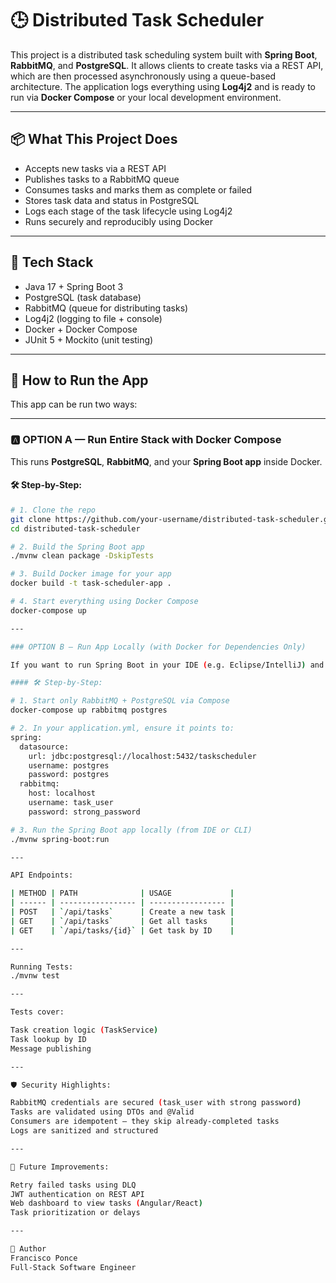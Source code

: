 # 🕒 Distributed Task Scheduler

This project is a distributed task scheduling system built with **Spring Boot**, **RabbitMQ**, and **PostgreSQL**. It allows clients to create tasks via a REST API, which are then processed asynchronously using a queue-based architecture. The application logs everything using **Log4j2** and is ready to run via **Docker Compose** or your local development environment.

---

## 📦 What This Project Does

- Accepts new tasks via a REST API
- Publishes tasks to a RabbitMQ queue
- Consumes tasks and marks them as complete or failed
- Stores task data and status in PostgreSQL
- Logs each stage of the task lifecycle using Log4j2
- Runs securely and reproducibly using Docker

---

## 🧰 Tech Stack

- Java 17 + Spring Boot 3
- PostgreSQL (task database)
- RabbitMQ (queue for distributing tasks)
- Log4j2 (logging to file + console)
- Docker + Docker Compose
- JUnit 5 + Mockito (unit testing)

---

## 🚀 How to Run the App

This app can be run two ways:

---

### 🅰️ OPTION A — Run Entire Stack with Docker Compose

This runs **PostgreSQL**, **RabbitMQ**, and your **Spring Boot app** inside Docker.

#### 🛠️ Step-by-Step:

```bash
# 1. Clone the repo
git clone https://github.com/your-username/distributed-task-scheduler.git
cd distributed-task-scheduler

# 2. Build the Spring Boot app
./mvnw clean package -DskipTests

# 3. Build Docker image for your app
docker build -t task-scheduler-app .

# 4. Start everything using Docker Compose
docker-compose up

---

### OPTION B — Run App Locally (with Docker for Dependencies Only)

If you want to run Spring Boot in your IDE (e.g. Eclipse/IntelliJ) and only use Docker for RabbitMQ/Postgres:

#### 🛠️ Step-by-Step:

# 1. Start only RabbitMQ + PostgreSQL via Compose
docker-compose up rabbitmq postgres

# 2. In your application.yml, ensure it points to:
spring:
  datasource:
    url: jdbc:postgresql://localhost:5432/taskscheduler
    username: postgres
    password: postgres
  rabbitmq:
    host: localhost
    username: task_user
    password: strong_password

# 3. Run the Spring Boot app locally (from IDE or CLI)
./mvnw spring-boot:run

---

API Endpoints:

| METHOD | PATH              | USAGE             |
| ------ | ----------------- | ----------------- |
| POST   | `/api/tasks`      | Create a new task |
| GET    | `/api/tasks`      | Get all tasks     |
| GET    | `/api/tasks/{id}` | Get task by ID    |

---

Running Tests:
./mvnw test

---

Tests cover:

Task creation logic (TaskService)
Task lookup by ID
Message publishing

---

🛡️ Security Highlights:

RabbitMQ credentials are secured (task_user with strong password)
Tasks are validated using DTOs and @Valid
Consumers are idempotent — they skip already-completed tasks
Logs are sanitized and structured

---

🚧 Future Improvements:

Retry failed tasks using DLQ
JWT authentication on REST API
Web dashboard to view tasks (Angular/React)
Task prioritization or delays

---

👤 Author
Francisco Ponce
Full-Stack Software Engineer




